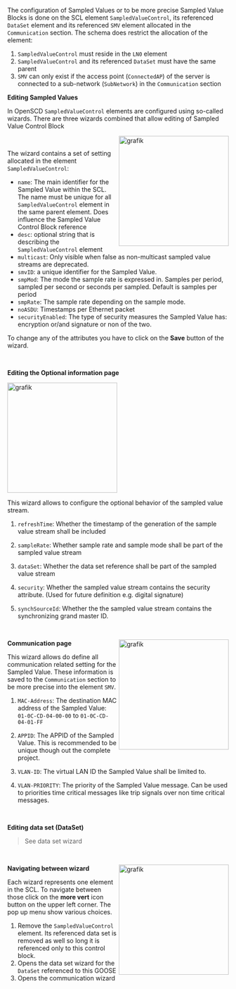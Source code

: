 The configuration of Sampled Values or to be more precise Sampled Value Blocks is done on the SCL element `SampledValueControl`, its referenced `DataSet` element and its referenced `SMV` element allocated in the `Communication` section.
The schema does restrict the allocation of the element:

1. `SampledValueControl` must reside in the `LN0` element
2. `SampledValueControl` and its referenced `DataSet` must have the same parent
3. `SMV` can only exist if the access point (`ConnectedAP`) of the server is connected to a sub-network (`SubNetwork`) in the `Communication` section

**Editing Sampled Values**

In OpenSCD `SampledValueControl` elements are configured using so-called wizards. There are three wizards combined that allow editing of Sampled Value Control Block

<img align="right" width="250" alt="grafik" src="https://user-images.githubusercontent.com/66802940/183037382-03113028-29f7-4e73-ba02-1bff38fc7344.png">

&nbsp;

The wizard contains a set of setting allocated in the element `SampledValueControl`:

- `name`: The main identifier for the Sampled Value within the SCL. The name must be unique for all `SampledValueControl` element in the same parent element. Does influence the Sampled Value Control Block reference
- `desc`: optional string that is describing the `SampledValueControl` element
- `multicast`: Only visible when false as non-multicast sampled value streams are deprecated.
- `smvID`: a unique identifier for the Sampled Value.
- `smpMod`: The mode the sample rate is expressed in. Samples per period, sampled per second or seconds per sampled. Default is samples per period
- `smpRate`: The sample rate depending on the sample mode.
- `noASDU`: Timestamps per Ethernet packet
- `securityEnabled`: The type of security measures the Sampled Value has: encryption or/and signature or non of the two.

To change any of the attributes you have to click on the **Save** button of the wizard.

&nbsp;

**Editing the Optional information page**

<img width="250" alt="grafik" src="https://user-images.githubusercontent.com/66802940/183042678-a6ec19b1-4b26-4681-891c-3b3d658092be.png">

This wizard allows to configure the optional behavior of the sampled value stream.

1. `refreshTime`: Whether the timestamp of the generation of the sample value stream shall be included
2. `sampleRate`: Whether sample rate and sample mode shall be part of the sampled value stream
3. `dataSet`: Whether the data set reference shall be part of the sampled value stream
4. `security`: Whether the sampled value stream contains the security attribute. (Used for future definition e.g. digital signature)
5. `synchSourceId`: Whether the the sampled value stream contains the synchronizing grand master ID.

   &nbsp;

   <img align="right" width="250" alt="grafik" src="https://user-images.githubusercontent.com/66802940/183041967-68d158b7-62c4-4aa2-90c1-b0f52bbf2232.png">

**Communication page**

This wizard allows do define all communication related setting for the Sampled Value. These information is saved to the `Communication` section to be more precise into the element `SMV`.

1. `MAC-Address`: The destination MAC address of the Sampled Value: `01-0C-CD-04-00-00` to `01-0C-CD-04-01-FF`
2. `APPID`: The APPID of the Sampled Value. This is recommended to be unique though out the complete project.
3. `VLAN-ID`: The virtual LAN ID the Sampled Value shall be limited to.
4. `VLAN-PRIORITY`: The priority of the Sampled Value message. Can be used to priorities time critical messages like trip signals over non time critical messages.

   &nbsp;

**Editing data set (DataSet)**

> See data set wizard

&nbsp;

<img align="right" width="250" alt="grafik" src="https://user-images.githubusercontent.com/66802940/183048016-bbf17f11-20a3-4871-8439-36ca1b8a6005.png">

**Navigating between wizard**

Each wizard represents one element in the SCL. To navigate between those click on the **more vert** icon button on the upper left corner. The pop up menu show various choices.

1. Remove the `SampledValueControl` element. Its referenced data set is removed as well so long it is referenced only to this control block.
2. Opens the data set wizard for the `DataSet` referenced to this GOOSE
3. Opens the communication wizard
